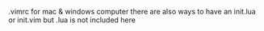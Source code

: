.vimrc for mac & windows computer
there are also ways to have an init.lua or init.vim
but .lua is not included here
